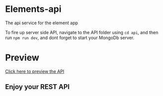 # Elements-api

The api service for the element app

To fire up server side API, navigate to the API folder using `cd api`, and then run `npm run dev`, and dont forget to start your MongoDb server.

# Preview

<a href="https://elements-api.herokuapp.com">Click here to preview the API</a>

## Enjoy your REST API
